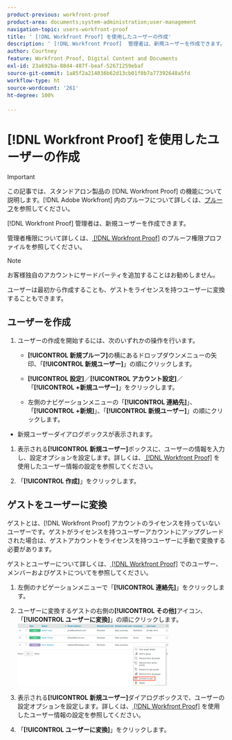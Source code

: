 ```yaml
---
product-previous: workfront-proof
product-area: documents;system-administration;user-management
navigation-topic: users-workfront-proof
title: ' [!DNL Workfront Proof] を使用したユーザーの作成'
description: ' [!DNL Workfront Proof]  管理者は、新規ユーザーを作成できます。'
author: Courtney
feature: Workfront Proof, Digital Content and Documents
exl-id: 23a692ba-88d4-487f-beaf-52671259ebaf
source-git-commit: 1a85f2a214036b62d13cb01f0b7a77392648a5fd
workflow-type: ht
source-wordcount: '261'
ht-degree: 100%

---
```


# [!DNL Workfront Proof] を使用したユーザーの作成

>[!IMPORTANT]
>
>この記事では、スタンドアロン製品の [!DNL Workfront Proof] の機能について説明します。[!DNL Adobe Workfront] 内のプルーフについて詳しくは、[プルーフ](../../../review-and-approve-work/proofing/proofing.md)を参照してください。

[!DNL Workfront Proof] 管理者は、新規ユーザーを作成できます。

管理者権限について詳しくは、[ [!DNL Workfront Proof]](../../../workfront-proof/wp-acct-admin/account-settings/proof-perm-profiles-in-wp.md) のプルーフ権限プロファイルを参照してください。

>[!NOTE]
>
>お客様独自のアカウントにサードパーティを追加することはお勧めしません。

ユーザーは最初から作成することも、ゲストをライセンスを持つユーザーに変換することもできます。

## ユーザーを作成

1. ユーザーの作成を開始するには、次のいずれかの操作を行います。

   * **[!UICONTROL 新規プルーフ]**&#x200B;の横にあるドロップダウンメニューの矢印、「**[!UICONTROL 新規ユーザー]**」の順にクリックします。

   * **[!UICONTROL 設定]**／**[!UICONTROL アカウント設定]**／「**[!UICONTROL +新規ユーザー]**」をクリックします。

   * 左側のナビゲーションメニューの「**[!UICONTROL 連絡先]**」、「**[!UICONTROL +新規]**」、「**[!UICONTROL 新規ユーザー]**」の順にクリックします。
* 新規ユーザーダイアログボックスが表示されます。

1. 表示される&#x200B;**[!UICONTROL 新規ユーザー]**&#x200B;ボックスに、ユーザーの情報を入力し、設定オプションを設定します。詳しくは、[ [!DNL Workfront Proof]](../../../workfront-proof/wp-mnguserscontacts/users/configure-user-info.md) を使用したユーザー情報の設定を参照してください。

1. 「**[!UICONTROL 作成]**」をクリックします。

## ゲストをユーザーに変換

ゲストとは、[!DNL Workfront Proof] アカウントのライセンスを持っていないユーザーです。ゲストがライセンスを持つユーザーアカウントにアップグレードされた場合は、ゲストアカウントをライセンスを持つユーザーに手動で変換する必要があります。

ゲストとユーザーについて詳しくは、[ [!DNL Workfront Proof]](../../../workfront-proof/wp-mnguserscontacts/contacts/use-members-guests.md) でのユーザー、メンバーおよびゲストについてを参照してください。

1. 左側のナビゲーションメニューで「**[!UICONTROL 連絡先]**」をクリックします。
1. ユーザーに変換するゲストの右側の&#x200B;**[!UICONTROL その他]**&#x200B;アイコン、「**[!UICONTROL ユーザーに変換]**」の順にクリックします。
   ![Screenshot_2018-03-30_14-08-35.png](assets/screenshot-2018-03-30-14-08-35-350x143.png)

1. 表示される&#x200B;**[!UICONTROL 新規ユーザー]**&#x200B;ダイアログボックスで、ユーザーの設定オプションを設定します。詳しくは、[ [!DNL Workfront Proof]](../../../workfront-proof/wp-mnguserscontacts/users/configure-user-info.md) を使用したユーザー情報の設定を参照してください。

1. 「**[!UICONTROL ユーザーに変換]**」をクリックします。
